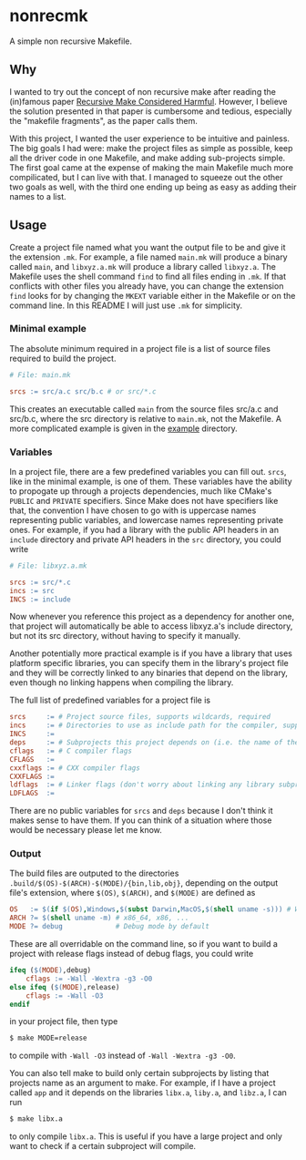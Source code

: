 # nonrecmk
A simple non recursive Makefile.

## Why
I wanted to try out the concept of non recursive make after reading the (in)famous paper [Recursive Make Considered Harmful](https://accu.org/journals/overload/14/71/miller_2004/). However, I believe the solution presented in that paper is cumbersome and tedious, especially the "makefile fragments", as the paper calls them.

With this project, I wanted the user experience to be intuitive and painless. The big goals I had were: make the project files as simple as possible, keep all the driver code in one Makefile, and make adding sub-projects simple. The first goal came at the expense of making the main Makefile much more compilicated, but I can live with that. I managed to squeeze out the other two goals as well, with the third one ending up being as easy as adding their names to a list.

## Usage
Create a project file named what you want the output file to be and give it the extension `.mk`. For example, a file named `main.mk` will produce a binary called `main`, and `libxyz.a.mk` will produce a library called `libxyz.a`. The Makefile uses the shell command `find` to find all files ending in `.mk`. If that conflicts with other files you already have, you can change the extension `find` looks for by changing the `MKEXT` variable either in the Makefile or on the command line. In this README I will just use `.mk` for simplicity.

### Minimal example
The absolute minimum required in a project file is a list of source files required to build the project.

```Makefile
# File: main.mk

srcs := src/a.c src/b.c # or src/*.c
```

This creates an executable called `main` from the source files src/a.c and src/b.c, where the src directory is relative to `main.mk`, not the Makefile. A more complicated example is given in the [example](https://www.github.com/nosbod18/nonrecmk/tree/main/example) directory.

### Variables
In a project file, there are a few predefined variables you can fill out. `srcs`, like in the minimal example, is one of them. These variables have the ability to propogate up through a projects dependencies, much like CMake's `PUBLIC` and `PRIVATE` specifiers. Since Make does not have specifiers like that, the convention I have chosen to go with is uppercase names representing public variables, and lowercase names representing private ones. For example, if you had a library with the public API headers in an `include` directory and private API headers in the `src` directory, you could write

```Makefile
# File: libxyz.a.mk

srcs := src/*.c
incs := src
INCS := include
```

Now whenever you reference this project as a dependency for another one, that project will automatically be able to access libxyz.a's include directory, but not its src directory, without having to specify it manually.

Another potentially more practical example is if you have a library that uses platform specific libraries, you can specify them in the library's project file and they will be correctly linked to any binaries that depend on the library, even though no linking happens when compiling the library.

The full list of predefined variables for a project file is

```Makefile
srcs     := # Project source files, supports wildcards, required
incs     := # Directories to use as include path for the compiler, supports wildcards
INCS     :=
deps     := # Subprojects this project depends on (i.e. the name of their .mk file without the .mk extension)
cflags   := # C compiler flags
CFLAGS   :=
cxxflags := # CXX compiler flags
CXXFLAGS :=
ldflags  := # Linker flags (don't worry about linking any library subprojects, that happens automatically)
LDFLAGS  :=
```

There are no public variables for `srcs` and `deps` because I don't think it makes sense to have them. If you can think of a situation where those would be necessary please let me know.

### Output
The build files are outputed to the directories `.build/$(OS)-$(ARCH)-$(MODE)/{bin,lib,obj}`, depending on the output file's extension, where `$(OS)`, `$(ARCH)`, and `$(MODE)` are defined as

```Makefile
OS   := $(if $(OS),Windows,$(subst Darwin,MacOS,$(shell uname -s))) # Windows, MacOS, Linux, ...
ARCH ?= $(shell uname -m) # x86_64, x86, ...
MODE ?= debug             # Debug mode by default
```

These are all overridable on the command line, so if you want to build a project with release flags instead of debug flags, you could write

```Makefile
ifeq ($(MODE),debug)
    cflags := -Wall -Wextra -g3 -O0
else ifeq ($(MODE),release)
    cflags := -Wall -O3
endif
```

in your project file, then type

```bash
$ make MODE=release
```

to compile with `-Wall -O3` instead of `-Wall -Wextra -g3 -O0`.

You can also tell make to build only certain subprojects by listing that projects name as an argument to make. For example, if I have a project called `app` and it depends on the libraries `libx.a`, `liby.a`, and `libz.a`, I can run

```bash
$ make libx.a
```

to only compile `libx.a`. This is useful if you have a large project and only want to check if a certain subproject will compile.
